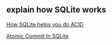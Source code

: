 ## explain how SQLite works
[How SQLite helps you do ACID](https://fly.io/blog/sqlite-internals-rollback-journal/)

[Atomic Commit In SQLite](https://www.sqlite.org/atomiccommit.html)
